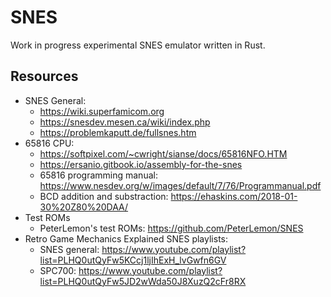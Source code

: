 # SNES
Work in progress experimental SNES emulator written in Rust.

## Resources
* SNES General:
    * https://wiki.superfamicom.org
    * https://snesdev.mesen.ca/wiki/index.php
    * https://problemkaputt.de/fullsnes.htm
* 65816 CPU:
    * https://softpixel.com/~cwright/sianse/docs/65816NFO.HTM
    * https://ersanio.gitbook.io/assembly-for-the-snes
    * 65816 programming manual: https://www.nesdev.org/w/images/default/7/76/Programmanual.pdf
    * BCD addition and substraction: https://ehaskins.com/2018-01-30%20Z80%20DAA/
* Test ROMs
    * PeterLemon's test ROMs: https://github.com/PeterLemon/SNES
* Retro Game Mechanics Explained SNES playlists:
    * SNES general: https://www.youtube.com/playlist?list=PLHQ0utQyFw5KCcj1ljIhExH_lvGwfn6GV
    * SPC700: https://www.youtube.com/playlist?list=PLHQ0utQyFw5JD2wWda50J8XuzQ2cFr8RX
